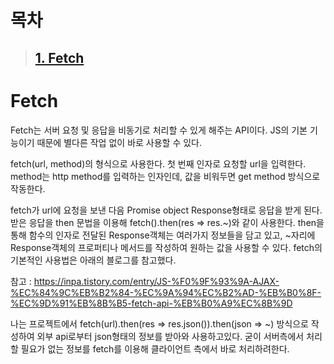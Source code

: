 # 목차
>## [1. Fetch](#Fetch)
# Fetch

Fetch는 서버 요청 및 응답을 비동기로 처리할 수 있게 해주는 API이다. JS의 기본 기능이기 때문에 별다른 작업 없이 바로 사용할 수 있다.

fetch(url, method)의 형식으로 사용한다. 첫 번째 인자로 요청할 url을 입력한다. method는 http method를 입력하는 인자인데, 값을 비워두면 get method 방식으로 작동한다.

fetch가 url에 요청을 보낸 다음 Promise object Response형태로 응답을 받게 된다. 받은 응답을 then 문법을 이용해 fetch().then(res => res.~)와 같이 사용한다. then을 통해 함수의 인자로 전달된 Response객체는 여러가지 정보들을 담고 있고, ~자리에 Response객체의 프로퍼티나 메서드를 작성하여 원하는 값을 사용할 수 있다. fetch의 기본적인 사용법은 아래의 블로그를 참고했다.

참고 : https://inpa.tistory.com/entry/JS-%F0%9F%93%9A-AJAX-%EC%84%9C%EB%B2%84-%EC%9A%94%EC%B2%AD-%EB%B0%8F-%EC%9D%91%EB%8B%B5-fetch-api-%EB%B0%A9%EC%8B%9D

나는 프로젝트에서 fetch(url).then(res => res.json()).then(json => ~) 방식으로 작성하여 외부 api로부터 json형태의 정보를 받아와 사용하고있다. 굳이 서버측에서 처리할 필요가 없는 정보를 fetch를 이용해 클라이언트 측에서 바로 처리하려한다.
